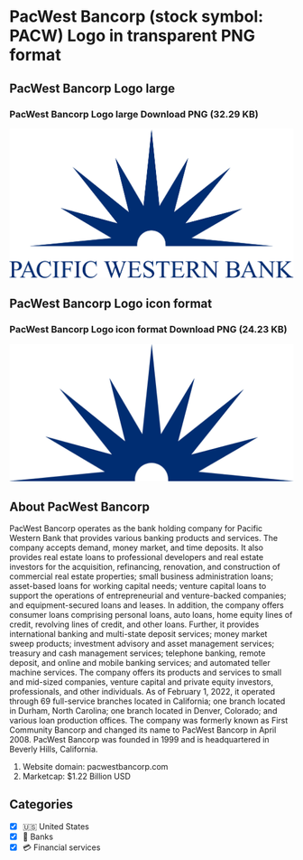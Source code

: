 # PacWest Bancorp (stock symbol: PACW) Logo in transparent PNG format

## PacWest Bancorp Logo large

### PacWest Bancorp Logo large Download PNG (32.29 KB)

![PacWest Bancorp Logo large Download PNG (32.29 KB)](/img/orig/PACW_BIG-83bf7d7b.png)

## PacWest Bancorp Logo icon format

### PacWest Bancorp Logo icon format Download PNG (24.23 KB)

![PacWest Bancorp Logo icon format Download PNG (24.23 KB)](/img/orig/PACW-936f685e.png)

## About PacWest Bancorp

PacWest Bancorp operates as the bank holding company for Pacific Western Bank that provides various banking products and services. The company accepts demand, money market, and time deposits. It also provides real estate loans to professional developers and real estate investors for the acquisition, refinancing, renovation, and construction of commercial real estate properties; small business administration loans; asset-based loans for working capital needs; venture capital loans to support the operations of entrepreneurial and venture-backed companies; and equipment-secured loans and leases. In addition, the company offers consumer loans comprising personal loans, auto loans, home equity lines of credit, revolving lines of credit, and other loans. Further, it provides international banking and multi-state deposit services; money market sweep products; investment advisory and asset management services; treasury and cash management services; telephone banking, remote deposit, and online and mobile banking services; and automated teller machine services. The company offers its products and services to small and mid-sized companies, venture capital and private equity investors, professionals, and other individuals. As of February 1, 2022, it operated through 69 full-service branches located in California; one branch located in Durham, North Carolina; one branch located in Denver, Colorado; and various loan production offices. The company was formerly known as First Community Bancorp and changed its name to PacWest Bancorp in April 2008. PacWest Bancorp was founded in 1999 and is headquartered in Beverly Hills, California.

1. Website domain: pacwestbancorp.com
2. Marketcap: $1.22 Billion USD


## Categories
- [x] 🇺🇸 United States
- [x] 🏦 Banks
- [x] 💳 Financial services
